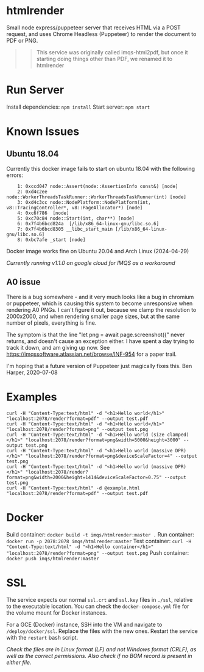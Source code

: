 # htmlrender
Small node express/puppeteer server that receives HTML via a POST request, and uses Chrome Headless (Puppeteer) to render the document to PDF or PNG.

>> This service was originally called imqs-html2pdf, but once it starting doing things other than PDF, we renamed it to htmlrender

# Run Server
Install dependencies: `npm install`
Start server: `npm start`

# Known Issues

## Ubuntu 18.04

Currently this docker image fails to start on ubuntu 18.04 with the following
errors:
```
	1: 0xccd047 node::Assert(node::AssertionInfo const&) [node]
	2: 0xd4c2ee node::WorkerThreadsTaskRunner::WorkerThreadsTaskRunner(int) [node]
	3: 0xd4c3cc node::NodePlatform::NodePlatform(int, v8::TracingController*, v8::PageAllocator*) [node]
	4: 0xc6f786  [node]
	5: 0xc70c84 node::Start(int, char**) [node]
	6: 0x7f4b6bcd824a  [/lib/x86_64-linux-gnu/libc.so.6]
	7: 0x7f4b6bcd8305 __libc_start_main [/lib/x86_64-linux-gnu/libc.so.6]
	8: 0xbc7afe _start [node]
```

Docker image works fine on Ubuntu 20.04 and Arch Linux (2024-04-29)

*Currently running v1.1.0 on google cloud for IMQS as a workaround*

## A0 issue
There is a bug somewhere - and it very much looks like a bug in chromium or puppeteer, which is causing this system
to become unresponsive when rendering A0 PNGs. I can't figure it out, because we clamp the resolution to 2000x2000,
and when rendering smaller page sizes, but at the same number of pixels, everything is fine.

The symptom is that the line "let png = await page.screenshot({" never returns, and doesn't cause an exception either.
I have spent a day trying to track it down, and am giving up now.
See https://imqssoftware.atlassian.net/browse/INF-954 for a paper trail.

I'm hoping that a future version of Puppeteer just magically fixes this.
Ben Harper, 2020-07-08

# Examples

    curl -H "Content-Type:text/html" -d "<h1>Hello world</h1>" "localhost:2078/render?format=pdf" --output test.pdf
    curl -H "Content-Type:text/html" -d "<h1>Hello world</h1>" "localhost:2078/render?format=png" --output test.png
    curl -H "Content-Type:text/html" -d "<h1>Hello world (size clamped)</h1>" "localhost:2078/render?format=png&width=5000&height=3000" --output test.png
    curl -H "Content-Type:text/html" -d "<h1>Hello world (massive DPR)</h1>" "localhost:2078/render?format=png&deviceScaleFactor=4" --output test.png
    curl -H "Content-Type:text/html" -d "<h1>Hello world (massive DPR)</h1>" "localhost:2078/render?format=png&width=2000&height=1414&deviceScaleFactor=0.75" --output test.png
    curl -H "Content-Type:text/html" -d @example.html "localhost:2078/render?format=pdf" --output test.pdf

# Docker

Build container: `docker build -t imqs/htmlrender:master .`
Run container: `docker run -p 2078:2078 imqs/htmlrender:master`
Test container: `curl -H "Content-Type:text/html" -d "<h1>Hello container</h1>" "localhost:2078/render?format=png" --output test.png`
Push container: `docker push imqs/htmlrender:master`

# SSL

The service expects our normal `ssl.crt` and `ssl.key` files in `./ssl`,
relative to the executable location. You can check the `docker-compose.yml` file
for the volume mount for Docker instances.

For a GCE (Docker) instance, SSH into the VM and navigate to `/deploy/docker/ssl`.
Replace the files with the new ones.
Restart the service with the `restart` bash script.

_Check the files are in Linux format (LF) and not Windows format (CRLF), as well
as the correct permissions. Also check if no BOM record is present in either
file._
